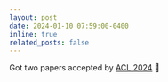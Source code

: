 ```yaml
---
layout: post
date: 2024-01-10 07:59:00-0400
inline: true
related_posts: false
---
```


Got two papers accepted by [ACL 2024](https://2024.aclweb.org/) :tada:
